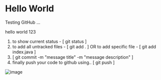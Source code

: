 # Hello World
Testing GitHub ...

hello world 123


1. to show current status - [ git status ]
2. to add all untracked files - [ git add . ] OR to add specific file - [ git add index.java ]
3. [ git commit -m "message title" -m "message description" ]
4. finally push your code to github using.. [ git push ]

![image](https://user-images.githubusercontent.com/104342468/165063123-edd3ea8f-385f-4b79-909e-077d519d1b0f.png)
